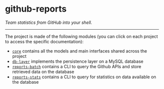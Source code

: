 github-reports
==============

_Team statistics from GitHub into your shell._

--------------

The project is made of the following modules (you can click on each project to access the specific documentation):

* [`core`](core/README.md) contains all the models and main interfaces shared across the project
* [`db-layer`](db-layer/README.md) implements the persistence layer on a MySQL database
* [`reports-batch`](reports-batch/README.md) contains a CLI to query the Github APIs and store retrieved data on the database
* [`reports-stats`](reports-stats/README.md) contains a CLI to query for statistics on data available on the database

